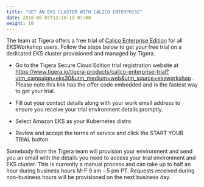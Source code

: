 ```yaml
---
title: "GET AN EKS CLUSTER WITH CALICO ENTERPRISE"
date: 2018-08-07T13:15:13-07:00
weight: 10
---
```


The team at Tigera offers a free trial of [Calico Enterprise Edition](https://www.tigera.io/tigera-products/calico-enterprise) for all EKSWorkshop users. Follow the steps below to get your free trial on a dedicated EKS cluster provisioned and managed by Tigera. 

- Go to the Tigera Secure Cloud Edition trial registration website at https://www.tigera.io/tigera-products/calico-enterprise-trial?utm_campaign=eks30&utm_medium=web&utm_source=eksworkshop . Please note this link has the offer code embedded and is the fastest way to get your trial. 

- Fill out your contact details along with your work email address to ensure you receive your trial environment details promptly.

- Select Amazon EKS as your Kubernetes distro

- Review and accept the terms of service and click the START YOUR TRIAL button.

Somebody from the Tigera team will provision your environment and send you an email with the details you need to access your trial environment and EKS cluster. This is currently a manual process and can take up to half an hour during business hours M-F 9 am - 5 pm PT. Requests received during non-business hours will be provisioned on the next business day.
